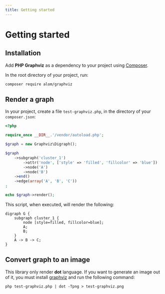 ```yaml
---
title: Getting started
---
```


Getting started
===============

Installation
------------

Add **PHP Graphviz** as a dependency to your project using
[Composer](https://getcomposer.org).

In the root directory of your project, run:

```shell
composer require alom/graphviz
```

Render a graph
--------------

In your project, create a file ``test-graphviz.php``, in the directory of your
``composer.json``:

```php
<?php

require_once __DIR__.'/vendor/autoload.php';

$graph = new Graphviz\Digraph();

$graph
    ->subgraph('cluster_1')
        ->attr('node', ['style' => 'filled', 'fillcolor' => 'blue'])
        ->node('A')
        ->node('B')
    ->end()
    ->edge(array('A', 'B', 'C'))
;

echo $graph->render();
```

This script, when executed, will render the following:

```
digraph G {
    subgraph cluster_1 {
        node [style=filled, fillcolor=blue];
        A;
        B;
    }
    A -> B -> C;
}
```

Convert graph to an image
-------------------------

This library only render **dot** language. If you want to generate an image out
of it, you must install [graphviz](https://graphviz.org/) and run the following
command:

```shell
php test-graphviz.php | dot -Tpng > test-graphviz.png
```
